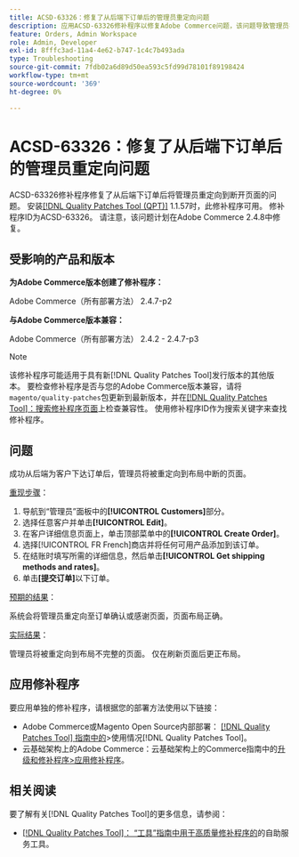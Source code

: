 ```yaml
---
title: ACSD-63326：修复了从后端下订单后的管理员重定向问题
description: 应用ACSD-63326修补程序以修复Adobe Commerce问题，该问题导致管理员在后端下订单后重定向到损坏的页面。
feature: Orders, Admin Workspace
role: Admin, Developer
exl-id: 8fffc3ad-11a4-4e62-b747-1c4c7b493ada
type: Troubleshooting
source-git-commit: 7fdb02a6d89d50ea593c5fd99d78101f89198424
workflow-type: tm+mt
source-wordcount: '369'
ht-degree: 0%

---
```


# ACSD-63326：修复了从后端下订单后的管理员重定向问题

ACSD-63326修补程序修复了从后端下订单后将管理员重定向到断开页面的问题。 安装[[!DNL Quality Patches Tool (QPT)]](/help/tools/quality-patches-tool/quality-patches-tool-to-self-serve-quality-patches.md) 1.1.57时，此修补程序可用。 修补程序ID为ACSD-63326。 请注意，该问题计划在Adobe Commerce 2.4.8中修复。

## 受影响的产品和版本

**为Adobe Commerce版本创建了修补程序：**

Adobe Commerce（所有部署方法） 2.4.7-p2

**与Adobe Commerce版本兼容：**

Adobe Commerce（所有部署方法） 2.4.2 - 2.4.7-p3

>[!NOTE]
>
>该修补程序可能适用于具有新[!DNL Quality Patches Tool]发行版本的其他版本。 要检查修补程序是否与您的Adobe Commerce版本兼容，请将`magento/quality-patches`包更新到最新版本，并在[[!DNL Quality Patches Tool]：搜索修补程序页面](https://experienceleague.adobe.com/tools/commerce-quality-patches/index.html)上检查兼容性。 使用修补程序ID作为搜索关键字来查找修补程序。

## 问题

成功从后端为客户下达订单后，管理员将被重定向到布局中断的页面。

<u>重现步骤</u>：

1. 导航到“管理员”面板中的&#x200B;**[!UICONTROL Customers]**&#x200B;部分。
1. 选择任意客户并单击&#x200B;**[!UICONTROL Edit]**。
1. 在客户详细信息页面上，单击顶部菜单中的&#x200B;**[!UICONTROL Create Order]**。
1. 选择[!UICONTROL FR French]商店并将任何可用产品添加到该订单。
1. 在结账时填写所需的详细信息，然后单击&#x200B;**[!UICONTROL Get shipping methods and rates]**。
1. 单击&#x200B;**[提交订单]**&#x200B;以下订单。

<u>预期的结果</u>：

系统会将管理员重定向至订单确认或感谢页面，页面布局正确。

<u>实际结果</u>：

管理员将被重定向到布局不完整的页面。 仅在刷新页面后更正布局。

## 应用修补程序

要应用单独的修补程序，请根据您的部署方法使用以下链接：

* Adobe Commerce或Magento Open Source内部部署： [[!DNL Quality Patches Tool] 指南中的](/help/tools/quality-patches-tool/usage.md)>使用情况[!DNL Quality Patches Tool]。
* 云基础架构上的Adobe Commerce：云基础架构上的Commerce指南中的[升级和修补程序>应用修补程序](https://experienceleague.adobe.com/docs/commerce-cloud-service/user-guide/develop/upgrade/apply-patches.html)。


## 相关阅读

要了解有关[!DNL Quality Patches Tool]的更多信息，请参阅：

* [[!DNL Quality Patches Tool]： “工具”指南中用于高质量修补程序的](/help/tools/quality-patches-tool/quality-patches-tool-to-self-serve-quality-patches.md)的自助服务工具。
